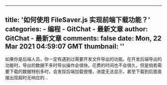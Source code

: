 
---
title: '如何使用 FileSaver.js 实现前端下载功能？'
categories: 
    - 编程
    - GitChat - 最新文章
author: GitChat - 最新文章
comments: false
date: Mon, 22 Mar 2021 04:59:07 GMT
thumbnail: ''
---

<div>   
<p>如果你是后端人员，你一定有遇到过需要开发文件导出的功能。在开发后端导出的功能时，导出的数据不多时导出操作会很快，花费的时间也不会很久，但是倘若需要下载的数据特别多时，会发现后端加载很慢，进度无法显示，甚至下载到后面直接出现超时无响应的...</p>  
</div>
            